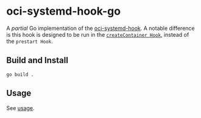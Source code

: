 # oci-systemd-hook-go

A *partial* Go implementation of the [oci-systemd-hook][oci-systemd-hook]. A
notable difference is this hook is designed to be run in the [`createContainer
Hook`][hook], instead of the `prestart Hook`.

## Build and Install

```
go build .
```

## Usage

See [usage](usage.md).

[oci-systemd-hook]: https://github.com/projectatomic/oci-systemd-hook
[hook]: https://github.com/opencontainers/runtime-spec/blob/master/config.md#posix-platform-hooks
[systemd-in-docker]: https://github.com/pierrchen/systemd-in-docker
